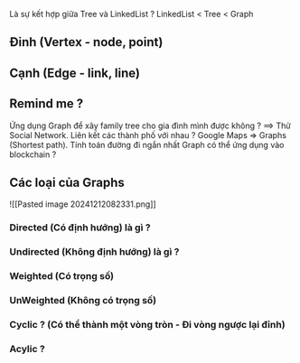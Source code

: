 

Là sự kết hợp giữa Tree và LinkedList ?
LinkedList < Tree < Graph
## Đỉnh (Vertex - node, point)


## Cạnh (Edge - link, line)


## Remind me ?


Ứng dụng Graph để xây family tree cho gia đình mình được không ? ==> Thử
Social Network.
Liên kết các thành phố với nhau ?
Google Maps => Graphs (Shortest path). Tính toán đường đi ngắn nhất
Graph có thể ứng dụng vào blockchain ?

## Các loại của Graphs

![[Pasted image 20241212082331.png]]


### Directed  (Có định hướng) là gì ?



### Undirected (Không định hướng) là gì ?


### Weighted (Có trọng số)

### UnWeighted (Không có trọng số)

### Cyclic ? (Có thể thành một vòng tròn - Đi vòng ngược lại đỉnh)

### Acylic ?

